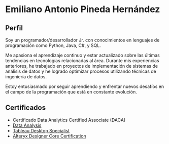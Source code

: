 # Emiliano Antonio Pineda Hernández

## Perfil
Soy un programador/desarrollador Jr. con conocimientos en lenguajes de programación como Python, Java, C#, y SQL.

Me apasiona el aprendizaje continuo y estar actualizado sobre las últimas tendencias en tecnologías relacionadas al área. Durante mis experiencias anteriores, he trabajado en proyectos de implementación de sistemas de análisis de datos y he logrado optimizar procesos utilizando técnicas de ingeniería de datos. 

Estoy entusiasmado por seguir aprendiendo y enfrentar nuevos desafíos en el campo de la programación que está en constante evolución.


## Certificados
 - Certificado Data Analytics Certified Associate (DACA)
 - [Data Analysis](https://www.credly.com/badges/03f376cf-1f5d-4b9f-89df-55ce8abd0c66?source=linked_in_profile)
 - [Tableau Desktop Specialist](https://www.credly.com/badges/1a27b242-bbdc-4a83-8195-78a822a4de05/linked_in_profile)
 - [Alteryx Designer Core Certification](https://www.credly.com/badges/ce94eda8-c528-420c-8067-5d98c6d88837/linked_in_profile)

